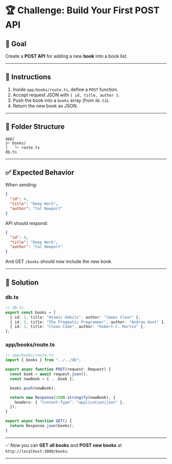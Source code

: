 # 🏆 Challenge: Build Your First POST API

## 🎯 Goal

Create a **POST API** for adding a new **book** into a book list.

---

## 📝 Instructions

1. Inside `app/books/route.ts`, define a `POST` function.
2. Accept request JSON with `{ id, title, author }`.
3. Push the book into a `books` array (from `db.ts`).
4. Return the new book as JSON.

---

## 📂 Folder Structure

```
app/
├─ books/
│   └─ route.ts
db.ts
```

---

## ✅ Expected Behavior

When sending:

```json
{
  "id": 4,
  "title": "Deep Work",
  "author": "Cal Newport"
}
```

API should respond:

```json
{
  "id": 4,
  "title": "Deep Work",
  "author": "Cal Newport"
}
```

And GET `/books` should now include the new book.

---

## 📝 Solution

### db.ts

```ts
// db.ts
export const books = [
  { id: 1, title: "Atomic Habits", author: "James Clear" },
  { id: 2, title: "The Pragmatic Programmer", author: "Andrew Hunt" },
  { id: 3, title: "Clean Code", author: "Robert C. Martin" },
];
```

### app/books/route.ts

```ts
// app/books/route.ts
import { books } from "../../db";

export async function POST(request: Request) {
  const book = await request.json();
  const newBook = { ...book };

  books.push(newBook);

  return new Response(JSON.stringify(newBook), {
    headers: { "Content-Type": "application/json" },
  });
}

export async function GET() {
  return Response.json(books);
}
```

---

✅ Now you can **GET all books** and **POST new books** at `http://localhost:3000/books`.

---

